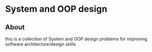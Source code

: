 # System and OOP design

## About

this is a collection of System and OOP design problems for improving software architecture/design skills
